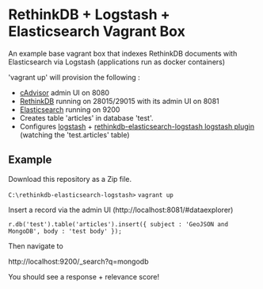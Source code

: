 # RethinkDB + Logstash + Elasticsearch Vagrant Box

An example base vagrant box that indexes RethinkDB documents with Elasticsearch via Logstash (applications run as docker containers)

'vagrant up' will provision the following :

* [cAdvisor](https://github.com/google/cadvisor) admin UI on 8080
* [RethinkDB](https://www.rethinkdb.com/) running on 28015/29015 with its admin UI on 8081
* [Elasticsearch](https://www.elastic.co/products/elasticsearch) running on 9200
* Creates table 'articles' in database 'test'.  
* Configures [logstash](https://www.elastic.co/products/logstash) + [rethinkdb-elasticsearch-logstash logstash plugin](https://github.com/BrianRosamilia/rethinkdb-elasticsearch-logstash.git) (watching the 'test.articles' table)

## Example

Download this repository as a Zip file.

`C:\rethinkdb-elasticsearch-logstash>` `vagrant up`

Insert a record via the admin UI (http://localhost:8081/#dataexplorer)

`r.db('test').table('articles').insert({ subject : 'GeoJSON and MongoDB', body : 'test body' });`

Then navigate to 

http://localhost:9200/_search?q=mongodb

You should see a response + relevance score!
